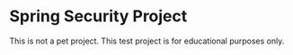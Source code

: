 # Spring Security Project
This is not a pet project. This test project is for educational purposes only. 

